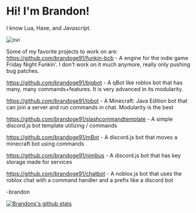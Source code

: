 # Hi! I'm Brandon!  
  
I know Lua, Haxe, and Javascript.  

<img src="https://github-readme-stats.vercel.app/api/top-langs?username=brandoge91&show_icons=true&locale=en&layout=compact&theme=chartreuse-dark" alt="ovi" />
  
Some of my favorite projects to work on are:  
https://github.com/brandoge91/funkin-bcb - A engine for the indie game Friday Night Funkin'. I don't work on it much anymore, really only pushing bug patches.  
  
https://github.com/brandoge91/bigbot - A qBot like roblox bot that has many, many commands+features. It is very advanced in its modularity.  
  
https://github.com/brandoge91/lobot - A Minecraft: Java Edition bot that can join a server and run commands in chat. Modularity is the best  
  
https://github.com/brandoge91/slashcommandtemplate - A simple discord.js bot template utilizing / commands  
  
https://github.com/brandoge91/mBot - A discord.js bot that moves a minecraft bot using commands  
  
https://github.com/brandoge91/nimbus - A discord.js bot that has key storage made for services  
  
https://github.com/brandoge91/chatbot - A noblox.js bot that uses the roblox chat with a command handler and a prefix like a discord bot
  
  -brandon      
    
    
[![Brandons's github stats](https://github-readme-stats.vercel.app/api?username=brandoge91&theme=radical)](https://github.com/anuraghazra/github-readme-stats)
